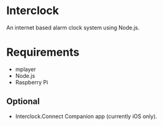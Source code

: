 ﻿# Interclock
An internet based alarm clock system using Node.js.

# Requirements

* mplayer
* Node.js
* Raspberry Pi

## Optional

* Interclock.Connect Companion app (currently iOS only).

